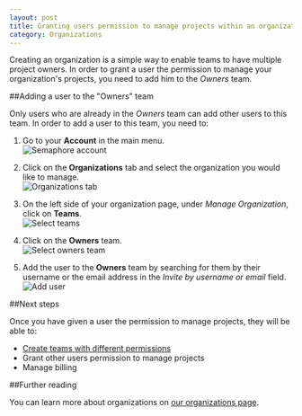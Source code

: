 ```yaml
---
layout: post
title: Granting users permission to manage projects within an organization
category: Organizations
---
```


Creating an organization is a simple way to enable teams to have multiple
project owners. In order to grant a user the permission to manage your
organization's projects, you need to add him to the _Owners_ team.

##Adding a user to the "Owners" team

Only users who are already in the _Owners_ team can add other users to this
team. In order to add a user to this team, you need to:

1. Go to your **Account** in the main menu.
<br><img src="/docs/assets/img/setting-up-an-organization/account.png" alt="Semaphore account" class="img-responsive img-bordered">

2. Click on the **Organizations** tab and select the organization you would like
to manage.
<br><img src="/docs/assets/img/can-i-limit-the-permissions-a-user-has-on-a-specific-project/select-organization.png" alt="Organizations tab" class="img-responsive img-bordered">

3. On the left side of your organization page, under _Manage Organization_,
click on **Teams**.
<br><img src="/docs/assets/img/can-i-limit-the-permissions-a-user-has-on-a-specific-project/teams.png" alt="Select teams" class="img-responsive img-bordered">

4. Click on the **Owners** team.
<br><img src="/docs/assets/img/granting-users-permission-to-manage-projects-within-an-organization/owners-team.png" alt="Select owners team" class="img-responsive img-bordered">

5. Add the user to the **Owners** team by searching for them by their username
or the email address in the _Invite by username or email_ field.
<br><img src="/docs/assets/img/granting-users-permission-to-manage-projects-within-an-organization/add-owner.png" alt="Add user" class="img-responsive img-bordered">

##Next steps

Once you have given a user the permission to manage projects, they will be able
to:

- [Create teams with different permissions](/docs/organizations/creating-a-team.html)
- Grant other users permission to manage projects
- Manage billing

##Further reading

You can learn more about organizations on [our organizations page](/docs/organizations/about-organizations.html).
